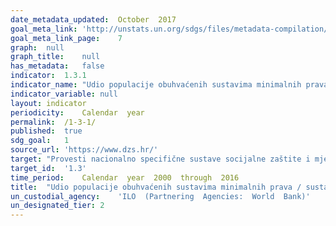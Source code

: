 ```yaml
---	
date_metadata_updated:	October  2017
goal_meta_link:	'http://unstats.un.org/sdgs/files/metadata-compilation/Metadata-Goal-1.pdf'
goal_meta_link_page:	7
graph:	null
graph_title:	null
has_metadata:	false
indicator:	1.3.1
indicator_name:	"Udio populacije obuhvaćenih sustavima minimalnih prava / sustavima socijalne zaštite, prema spolu, uz  razlikovanje djece, nezaposlenih osoba, starijih osoba, osoba s invaliditetom, trudnica, novorođenčadi, žrtava ozljeda na radu te siromašnih i ranjivih"
indicator_variable:	null
layout:	indicator
periodicity:	Calendar  year
permalink:	/1-3-1/
published:	true
sdg_goal:	1
source_url:	'https://www.dzs.hr/'
target:	"Provesti nacionalno specifične sustave socijalne zaštite i mjere za sve, uključujući minimalna prava, a do 2030. ostvariti značajnu pokrivenost siromašnih i ranjivih"
target_id:	'1.3'
time_period:	Calendar  year  2000  through  2016
title:	"Udio populacije obuhvaćenih sustavima minimalnih prava / sustavima socijalne zaštite, prema spolu, uz  razlikovanje djece, nezaposlenih osoba, starijih osoba, osoba s invaliditetom, trudnica, novorođenčadi, žrtava ozljeda na radu te siromašnih i ranjivih"
un_custodial_agency:	'ILO  (Partnering  Agencies:  World  Bank)'
un_designated_tier:	2
---	
```

